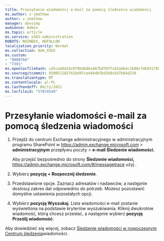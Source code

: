 ```yaml
---
title: Przesyłanie wiadomości e-mail za pomocą śledzenia wiadomości
ms.author: v-jmathew
author: v-jmathew
manager: dansimp
audience: Admin
ms.topic: article
ms.service: o365-administration
ROBOTS: NOINDEX, NOFOLLOW
localization_priority: Normal
ms.collection: Adm_O365
ms.custom:
- "9000760"
- "7391"
ms.openlocfilehash: cd5ca46d24c079b4b86a487bd70ffc63a6b4c1b08cfdb931769db8d16db3c3fd
ms.sourcegitcommit: 920051182781bd97ce4d4d6fbd268cb37b84d239
ms.translationtype: MT
ms.contentlocale: pl-PL
ms.lasthandoff: 08/11/2021
ms.locfileid: "57874549"
---
```

# <a name="submit-an-email-message-using-message-trace"></a>Przesyłanie wiadomości e-mail za pomocą śledzenia wiadomości

1. Przejdź do centrum Exchange administracyjnego w administracyjnym programu SharePoint w <https://admin.exchange.microsoft.com> \> **administracyjnym** przepływu poczty \> **e-mail Śledzenie wiadomości.**

   Aby przejść bezpośrednio do strony **Śledzenie wiadomości,** <https://admin.exchange.microsoft.com/#/messagetrace> użyj .

2. Wybierz **pozycję + Rozpocznij śledzenie**.
3. Przedstawione opcje. Zaznacz adresatów i nadawców, a następnie dostosuj zakres dat odpowiednio do potrzeb. Możesz pozostawić domyślne ustawienia pozostałych opcji.
4. Wybierz **pozycję Wyszukaj**. Lista wiadomości e-mail zostanie wyświetlona na podstawie kryteriów wyszukiwania. Kliknij dwukrotnie wiadomość, którą chcesz przesłać, a następnie wybierz **pozycję Prześlij wiadomość.**

Aby dowiedzieć się więcej, zobacz [Śledzenie wiadomości w nowoczesnym Centrum śledzenia](https://docs.microsoft.com/exchange/monitoring/trace-an-email-message/message-trace-modern-eac)wiadomości.
